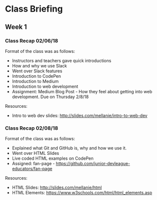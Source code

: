 # Class Briefing

## Week 1

### Class Recap 02/06/18
Format of the class was as follows:
* Instructors and teachers gave quick introductions
* How and why we use Slack
* Went over Slack features
* Introduction to CodePen
* Introduction to Medium
* Introduction to web development
* Assignment: Medium Blog Post - How they feel about getting into web development. Due on Thursday 2/8/18

Resources:
* Intro to web dev slides: http://slides.com/mellanie/intro-to-web-dev

### Class Recap 02/08/18
Format of the class was as follows:
* Explained what Git and GitHub is, why and how we use it.
* Went over HTML Slides
* Live coded HTML examples on CodePen
* Assigned: fan-page - https://github.com/junior-devleague-educators/fan-page

Resources:
* HTML Slides: http://slides.com/mellanie/html
* HTML Elements: https://www.w3schools.com/html/html_elements.asp
